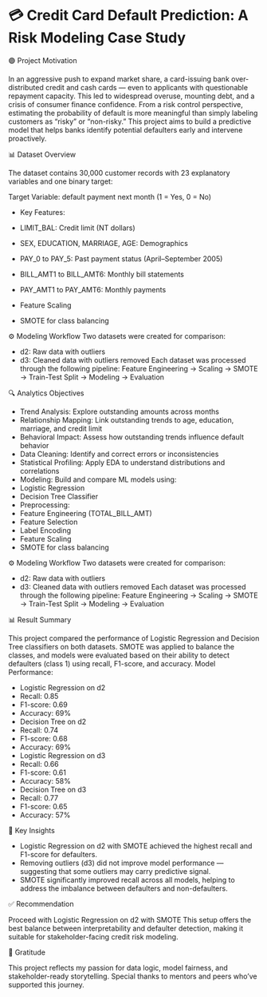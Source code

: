 # 💳 Credit Card Default Prediction: A Risk Modeling Case Study

🟣 Project Motivation

In an aggressive push to expand market share, a card-issuing bank over-distributed credit and cash cards — even to applicants with questionable repayment capacity. 
This led to widespread overuse, mounting debt, and a crisis of consumer finance confidence.
From a risk control perspective, estimating the probability of default is more meaningful than simply labeling customers as “risky” or “non-risky.”
This project aims to build a predictive model that helps banks identify potential defaulters early and intervene proactively.

📊 Dataset Overview

The dataset contains 30,000 customer records with 23 explanatory variables and one binary target:

Target Variable:
default payment next month (1 = Yes, 0 = No)
- Key Features:
- LIMIT_BAL: Credit limit (NT dollars)
- SEX, EDUCATION, MARRIAGE, AGE: Demographics
- PAY_0 to PAY_5: Past payment status (April–September 2005)
- BILL_AMT1 to BILL_AMT6: Monthly bill statements
- PAY_AMT1 to PAY_AMT6: Monthly payments

- Feature Scaling
- SMOTE for class balancing

⚙️ Modeling Workflow
Two datasets were created for comparison:
- d2: Raw data with outliers
- d3: Cleaned data with outliers removed
Each dataset was processed through the following pipeline:
Feature Engineering → Scaling → SMOTE → Train-Test Split → Modeling → Evaluation

🔍 Analytics Objectives
- Trend Analysis: Explore outstanding amounts across months
- Relationship Mapping: Link outstanding trends to age, education, marriage, and credit limit
- Behavioral Impact: Assess how outstanding trends influence default behavior
- Data Cleaning: Identify and correct errors or inconsistencies
- Statistical Profiling: Apply EDA to understand distributions and correlations
- Modeling: Build and compare ML models using:
- Logistic Regression
- Decision Tree Classifier
- Preprocessing:
- Feature Engineering (TOTAL_BILL_AMT)
- Feature Selection
- Label Encoding
- Feature Scaling
- SMOTE for class balancing

⚙️ Modeling Workflow
Two datasets were created for comparison:
- d2: Raw data with outliers
- d3: Cleaned data with outliers removed
Each dataset was processed through the following pipeline:
Feature Engineering → Scaling → SMOTE → Train-Test Split → Modeling → Evaluation

📊 Result Summary

This project compared the performance of Logistic Regression and Decision Tree classifiers on both datasets. SMOTE was applied to balance the classes, and models were evaluated based on their ability to detect defaulters (class 1) using recall, F1-score, and accuracy.
Model Performance:
- Logistic Regression on d2
- Recall: 0.85
- F1-score: 0.69
- Accuracy: 69%
- Decision Tree on d2
- Recall: 0.74
- F1-score: 0.68
- Accuracy: 69%
- Logistic Regression on d3
- Recall: 0.66
- F1-score: 0.61
- Accuracy: 58%
- Decision Tree on d3
- Recall: 0.77
- F1-score: 0.65
- Accuracy: 57%

🔑 Key Insights

- Logistic Regression on d2 with SMOTE achieved the highest recall and F1-score for defaulters.
- Removing outliers (d3) did not improve model performance — suggesting that some outliers may carry predictive signal.
- SMOTE significantly improved recall across all models, helping to address the imbalance between defaulters and non-defaulters.

✅ Recommendation

Proceed with Logistic Regression on d2 with SMOTE
This setup offers the best balance between interpretability and defaulter detection, making it suitable for stakeholder-facing credit risk modeling.


🙌 Gratitude

This project reflects my passion for data logic, model fairness, and stakeholder-ready storytelling.
Special thanks to mentors and peers who’ve supported this journey.
